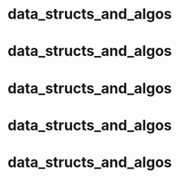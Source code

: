 # data_structs_and_algos
# data_structs_and_algos
# data_structs_and_algos
# data_structs_and_algos
# data_structs_and_algos
